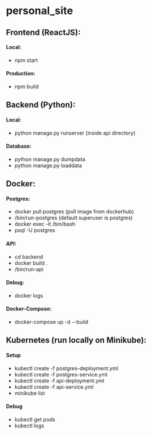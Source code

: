 # personal_site

Frontend (ReactJS):
-------------------
#### Local:
- npm start
#### Production:
- npm build

Backend (Python):
-----------------
#### Local:
- python manage.py runserver (inside api directory)
#### Database:
- python manage.py dumpdata <fixture name>
- python manage.py loaddata <fixture name>

Docker:
-------
#### Postgres:
- docker pull postgres (pull image from dockerhub)
- /bin/run-postgres (default superuser is postgres)
- docker exec -it <CONTAINER NAME> /bin/bash
- psql -U postgres
    
#### API:
- cd backend
- docker build .
- /bin/run-api

#### Debug:
- docker logs <CONTAINER ID>

#### Docker-Compose:
- docker-compose up -d --build

Kubernetes (run locally on Minikube):
-------------------------------------
#### Setup
- kubectl create -f postgres-deployment.yml
- kubectl create -f postgres-service.yml
- kubectl create -f api-deployment.yml
- kubectl create -f api-service.yml
- minikube list
#### Debug
- kubectl get pods
- kubectl logs <POD NAME> 
